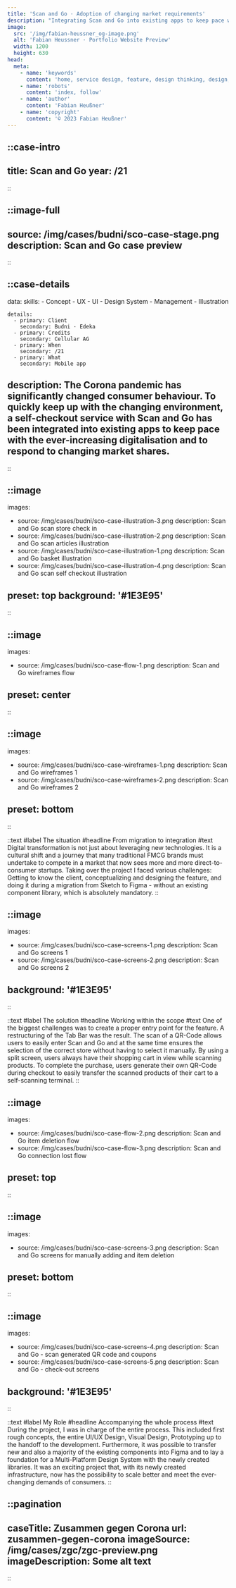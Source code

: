 ```yaml
---
title: 'Scan and Go · Adoption of changing market requirements'
description: "Integrating Scan and Go into existing apps to keep pace with ever-increasing digitization and respond to changing consumer behavior."
image:
  src: '/img/fabian-heussner_og-image.png'
  alt: 'Fabian Heussner · Portfolio Website Preview'
  width: 1200
  height: 630
head:
  meta:
    - name: 'keywords'
      content: 'home, service design, feature, design thinking, design, ux, ui, ux/ui, product design, designer, agile, ux research, wireframes, prototyping, ux writing, design systems, components, figma, hamburg'
    - name: 'robots'
      content: 'index, follow'
    - name: 'author'
      content: 'Fabian Heußner'
    - name: 'copyright'
      content: '© 2023 Fabian Heußner'
---
```



::case-intro
---
title: Scan and Go
year: /21
---
::

::image-full
---
source: /img/cases/budni/sco-case-stage.png
description: Scan and Go case preview
---
::

::case-details
---
data:
    skills:
      - Concept
      - UX
      - UI
      - Design System
      - Management
      - Illustration

    details:
      - primary: Client
        secondary: Budni · Edeka
      - primary: Credits
        secondary: Cellular AG
      - primary: When
        secondary: /21
      - primary: What
        secondary: Mobile app
        
description: The Corona pandemic has significantly changed consumer behaviour. To quickly keep up with the changing environment, a self-checkout service with Scan and Go has been integrated into existing apps to keep pace with the ever-increasing digitalisation and to respond to changing market shares.
---
::

::image
---
images:
  - source: /img/cases/budni/sco-case-illustration-3.png
    description: Scan and Go scan store check in 
  - source: /img/cases/budni/sco-case-illustration-2.png
    description: Scan and Go scan articles illustration 
  - source: /img/cases/budni/sco-case-illustration-1.png
    description: Scan and Go basket illustration 
  - source: /img/cases/budni/sco-case-illustration-4.png
    description: Scan and Go scan self checkout illustration 

preset: top
background: '#1E3E95'
---
::

::image
---
images:
  - source: /img/cases/budni/sco-case-flow-1.png
    description: Scan and Go wireframes flow

preset: center
---
::

::image
---
images:
  - source: /img/cases/budni/sco-case-wireframes-1.png
    description: Scan and Go wireframes 1
  - source: /img/cases/budni/sco-case-wireframes-2.png
    description: Scan and Go wireframes 2

preset: bottom
---
::


::text
#label
The situation
#headline 
From migration to integration
#text 
Digital transformation is not just about leveraging new technologies. It is a cultural shift and a journey that many traditional FMCG brands must undertake to compete in a market that now sees more and more direct-to-consumer startups. Taking over the project I faced various challenges: Getting to know the client, conceptualizing and designing the feature, and doing it during a migration from Sketch to Figma - without an existing component library, which is absolutely mandatory.
::

::image
---
images:
  - source: /img/cases/budni/sco-case-screens-1.png
    description: Scan and Go screens 1
  - source: /img/cases/budni/sco-case-screens-2.png
    description: Scan and Go screens 2

background: '#1E3E95'
---
::

::text
#label
The solution
#headline 
Working within the scope
#text 
One of the biggest challenges was to create a proper entry point for the feature. A restructuring of the Tab Bar was the result. The scan of a QR-Code allows users to easily enter Scan and Go and at the same time ensures the selection of the correct store without having to select it manually. By using a split screen, users always have their shopping cart in view while scanning products. To complete the purchase, users generate their own QR-Code during checkout to easily transfer the scanned products of their cart to a self-scanning terminal.
::

::image
---
images:
  - source: /img/cases/budni/sco-case-flow-2.png
    description: Scan and Go item deletion flow 
  - source: /img/cases/budni/sco-case-flow-3.png
    description: Scan and Go connection lost flow 

preset: top
---
::

::image
---
images:
  - source: /img/cases/budni/sco-case-screens-3.png
    description: Scan and Go screens for manually adding and item deletion

preset: bottom
---
::

::image
---
images:
  - source: /img/cases/budni/sco-case-screens-4.png
    description: Scan and Go - scan generated QR code and coupons
  - source: /img/cases/budni/sco-case-screens-5.png
    description: Scan and Go - check-out screens

background: '#1E3E95'
---
::

::text
#label
My Role
#headline 
Accompanying the whole process
#text 
During the project, I was in charge of the entire process. This included first rough concepts, the entire UI/UX Design, Visual Design, Prototyping up to the handoff to the development. Furthermore, it was possible to transfer new and also a majority of the existing components into Figma and to lay a foundation for a Multi-Platform Design System with the newly created libraries. It was an exciting project that, with its newly created infrastructure, now has the possibility to scale better and meet the ever-changing demands of consumers.
::

::pagination
---
caseTitle: Zusammen gegen Corona
url: zusammen-gegen-corona
imageSource: /img/cases/zgc/zgc-preview.png
imageDescription: Some alt text
---
::